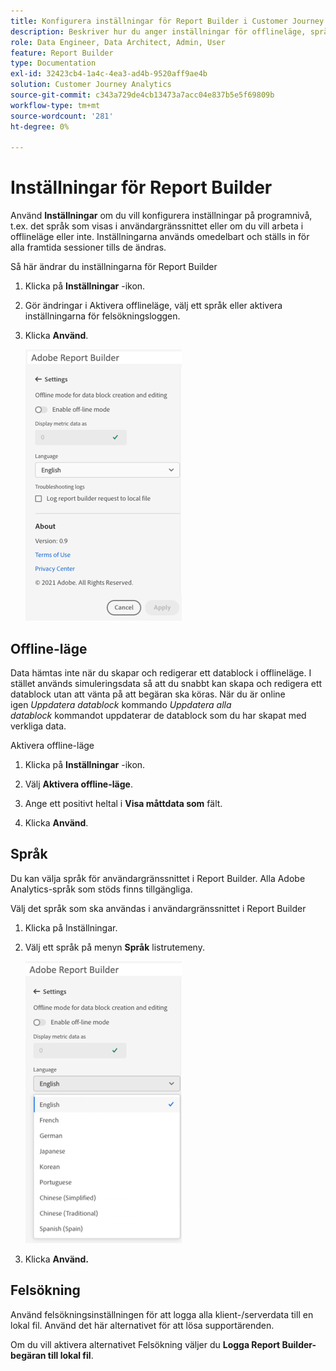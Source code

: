 ```yaml
---
title: Konfigurera inställningar för Report Builder i Customer Journey Analytics
description: Beskriver hur du anger inställningar för offlineläge, språk, aktuellt läge och felsökning.
role: Data Engineer, Data Architect, Admin, User
feature: Report Builder
type: Documentation
exl-id: 32423cb4-1a4c-4ea3-ad4b-9520aff9ae4b
solution: Customer Journey Analytics
source-git-commit: c343a729de4cb13473a7acc04e837b5e5f69809b
workflow-type: tm+mt
source-wordcount: '281'
ht-degree: 0%

---
```


# Inställningar för Report Builder

Använd **Inställningar** om du vill konfigurera inställningar på programnivå, t.ex. det språk som visas i användargränssnittet eller om du vill arbeta i offlineläge eller inte. Inställningarna används omedelbart och ställs in för alla framtida sessioner tills de ändras.

Så här ändrar du inställningarna för Report Builder

1. Klicka på **Inställningar** -ikon.

1. Gör ändringar i Aktivera offlineläge, välj ett språk eller aktivera inställningarna för felsökningsloggen.

1. Klicka **Använd**.

   ![Fönstret för datumintervall i Report Builder visar knappen Avbryt och Använd.](./assets/image38.png)

## Offline-läge

Data hämtas inte när du skapar och redigerar ett datablock i offlineläge. I stället används simuleringsdata så att du snabbt kan skapa och redigera ett datablock utan att vänta på att begäran ska köras. När du är online igen *Uppdatera datablock* kommando *Uppdatera alla datablock* kommandot uppdaterar de datablock som du har skapat med verkliga data.

Aktivera offline-läge

1. Klicka på **Inställningar** -ikon.

1. Välj **Aktivera offline-läge**.

1. Ange ett positivt heltal i **Visa måttdata som** fält.

1. Klicka **Använd**.

## Språk

Du kan välja språk för användargränssnittet i Report Builder. Alla Adobe Analytics-språk som stöds finns tillgängliga.

Välj det språk som ska användas i användargränssnittet i Report Builder

1. Klicka på Inställningar.

1. Välj ett språk på menyn **Språk** listrutemeny.

   ![Datumintervallfönstret i Report Builder visar språklistan med engelska valt.](./assets/image39.png)

1. Klicka **Använd.**

## Felsökning

Använd felsökningsinställningen för att logga alla klient-/serverdata till en lokal fil. Använd det här alternativet för att lösa supportärenden.

Om du vill aktivera alternativet Felsökning väljer du **Logga Report Builder-begäran till lokal fil**.
